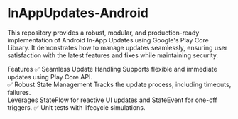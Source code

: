 # InAppUpdates-Android

This repository provides a robust, modular, and production-ready implementation of Android In-App Updates
using Google's Play Core Library. It demonstrates how to manage updates seamlessly, ensuring user
satisfaction with the latest features and fixes while maintaining security.

Features
✅ Seamless Update Handling
Supports flexible and immediate updates using Play Core API.  
✅ Robust State Management
Tracks the update process, including timeouts, failures.  
Leverages StateFlow for reactive UI updates and StateEvent for one-off triggers.
✅ Unit tests with lifecycle simulations.  